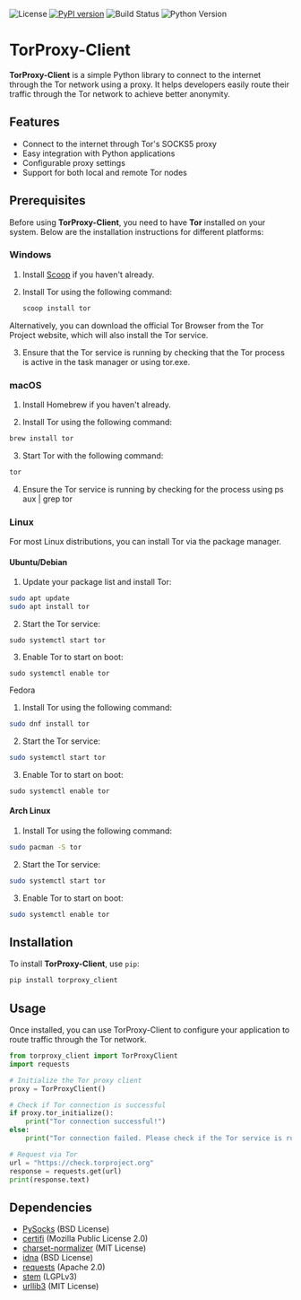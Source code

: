 ![License](https://img.shields.io/badge/license-MIT-blue.svg)
[![PyPI version](https://badge.fury.io/py/torproxy-client.svg)](https://badge.fury.io/py/torproxy-client)
![Build Status](https://img.shields.io/github/workflow/status/mi8bi/torproxy/Publish%20to%20PyPI)
![Python Version](https://img.shields.io/badge/python-3.12-blue)

# TorProxy-Client

**TorProxy-Client** is a simple Python library to connect to the internet through the Tor network using a proxy. It helps developers easily route their traffic through the Tor network to achieve better anonymity.

## Features

- Connect to the internet through Tor's SOCKS5 proxy
- Easy integration with Python applications
- Configurable proxy settings
- Support for both local and remote Tor nodes

## Prerequisites

Before using **TorProxy-Client**, you need to have **Tor** installed on your system. Below are the installation instructions for different platforms:

### Windows

1. Install [Scoop](https://scoop.sh/) if you haven't already.
2. Install Tor using the following command:

   ```bash
   scoop install tor
   ```

Alternatively, you can download the official Tor Browser from the Tor Project website, which will also install the Tor service.

3. Ensure that the Tor service is running by checking that the Tor process is active in the task manager or using tor.exe.

### macOS

1. Install Homebrew if you haven't already.

2. Install Tor using the following command:

``` bash
brew install tor
```

3. Start Tor with the following command:

``` bash
tor
```

4. Ensure the Tor service is running by checking for the process using ps aux | grep tor

### Linux
For most Linux distributions, you can install Tor via the package manager.

#### Ubuntu/Debian

1. Update your package list and install Tor:

``` bash
sudo apt update
sudo apt install tor
```

2. Start the Tor service:

```
sudo systemctl start tor
```

3. Enable Tor to start on boot:

```
sudo systemctl enable tor
```

Fedora

1. Install Tor using the following command:

``` bash
sudo dnf install tor
```

2. Start the Tor service:

```bash 
sudo systemctl start tor
```

3. Enable Tor to start on boot:

```
sudo systemctl enable tor
```

#### Arch Linux

1. Install Tor using the following command:

``` bash
sudo pacman -S tor
```

2. Start the Tor service:

```bash
sudo systemctl start tor
```

3. Enable Tor to start on boot:

```bash
sudo systemctl enable tor
```

## Installation

To install **TorProxy-Client**, use `pip`:

```bash
pip install torproxy_client
```

## Usage
Once installed, you can use TorProxy-Client to configure your application to route traffic through the Tor network.

```python
from torproxy_client import TorProxyClient
import requests

# Initialize the Tor proxy client
proxy = TorProxyClient()

# Check if Tor connection is successful
if proxy.tor_initialize():
    print("Tor connection successful!")
else:
    print("Tor connection failed. Please check if the Tor service is running.")

# Request via Tor
url = "https://check.torproject.org"
response = requests.get(url)
print(response.text)
```

## Dependencies
- [PySocks](https://github.com/Anorov/PySocks) (BSD License)
- [certifi](https://github.com/certifi/python-certifi) (Mozilla Public License 2.0)
- [charset-normalizer](https://github.com/Ousret/charset_normalizer) (MIT License)
- [idna](https://github.com/kjd/idna) (BSD License)
- [requests](https://docs.python-requests.org/en/latest/) (Apache 2.0)
- [stem](https://stem.torproject.org/) (LGPLv3)
- [urllib3](https://github.com/urllib3/urllib3) (MIT License)